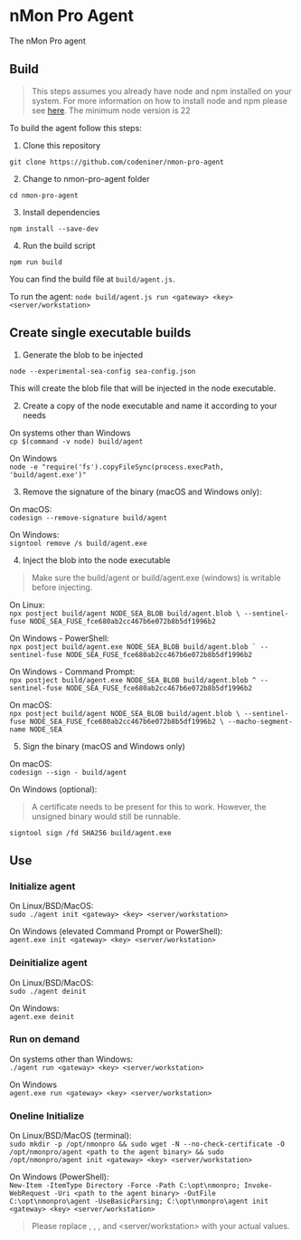 # nMon Pro Agent
The nMon Pro agent

## Build

> This steps assumes you already have node and npm installed on your system. For more information on how to install node and npm please see [here](https://docs.npmjs.com/downloading-and-installing-node-js-and-npm).
> The minimum node version is 22

To build the agent follow this steps:  

1. Clone this repository

`git clone https://github.com/codeniner/nmon-pro-agent`

2. Change to nmon-pro-agent folder

`cd nmon-pro-agent`


3. Install dependencies

`npm install --save-dev`

4. Run the build script

`npm run build`  

You can find the build file at `build/agent.js`.  

To run the agent: `node build/agent.js run <gateway> <key> <server/workstation>`


## Create single executable builds

1. Generate the blob to be injected

`node --experimental-sea-config sea-config.json`

This will create the blob file that will be injected in the node executable.


2. Create a copy of the node executable and name it according to your needs

On systems other than Windows  
`cp $(command -v node) build/agent`

On Windows  
`node -e "require('fs').copyFileSync(process.execPath, 'build/agent.exe')"`


3. Remove the signature of the binary (macOS and Windows only):

On macOS:  
`codesign --remove-signature build/agent`

On Windows:  
`signtool remove /s build/agent.exe`


4. Inject the blob into the node executable

 > Make sure the build/agent or build/agent.exe (windows) is writable before injecting.

On Linux:  
`npx postject build/agent NODE_SEA_BLOB build/agent.blob \
    --sentinel-fuse NODE_SEA_FUSE_fce680ab2cc467b6e072b8b5df1996b2`


On Windows - PowerShell:  
``npx postject build/agent.exe NODE_SEA_BLOB build/agent.blob `
    --sentinel-fuse NODE_SEA_FUSE_fce680ab2cc467b6e072b8b5df1996b2``


On Windows - Command Prompt:  
`npx postject build/agent.exe NODE_SEA_BLOB build/agent.blob ^
    --sentinel-fuse NODE_SEA_FUSE_fce680ab2cc467b6e072b8b5df1996b2 `


On macOS:  
`npx postject build/agent NODE_SEA_BLOB build/agent.blob \
    --sentinel-fuse NODE_SEA_FUSE_fce680ab2cc467b6e072b8b5df1996b2 \
    --macho-segment-name NODE_SEA`

5. Sign the binary (macOS and Windows only)

On macOS:  
`codesign --sign - build/agent`

On Windows (optional):  
> A certificate needs to be present for this to work. However, the unsigned binary would still be runnable.  

`signtool sign /fd SHA256 build/agent.exe `

## Use

### Initialize agent

On Linux/BSD/MacOS:  
`sudo ./agent init <gateway> <key> <server/workstation>`

On Windows (elevated Command Prompt or PowerShell):  
`agent.exe init <gateway> <key> <server/workstation>`


### Deinitialize agent

On Linux/BSD/MacOS:  
`sudo ./agent deinit`

On Windows:  
`agent.exe deinit`


### Run on demand

On systems other than Windows:  
`./agent run <gateway> <key> <server/workstation>`

On Windows  
`agent.exe run <gateway> <key> <server/workstation>`


### Oneline Initialize

On Linux/BSD/MacOS (terminal):  
`sudo mkdir -p /opt/nmonpro && sudo wget -N --no-check-certificate -O /opt/nmonpro/agent <path to the agent binary> && sudo /opt/nmonpro/agent init <gateway> <key> <server/workstation>`

On Windows (PowerShell):  
`New-Item -ItemType Directory -Force -Path C:\opt\nmonpro; Invoke-WebRequest -Uri <path to the agent binary> -OutFile C:\opt\nmonpro\agent -UseBasicParsing; C:\opt\nmonpro\agent init <gateway> <key> <server/workstation>`

> Please replace <path to the agent binary>, <gateway>, <key>, and <server/workstation> with your actual values.